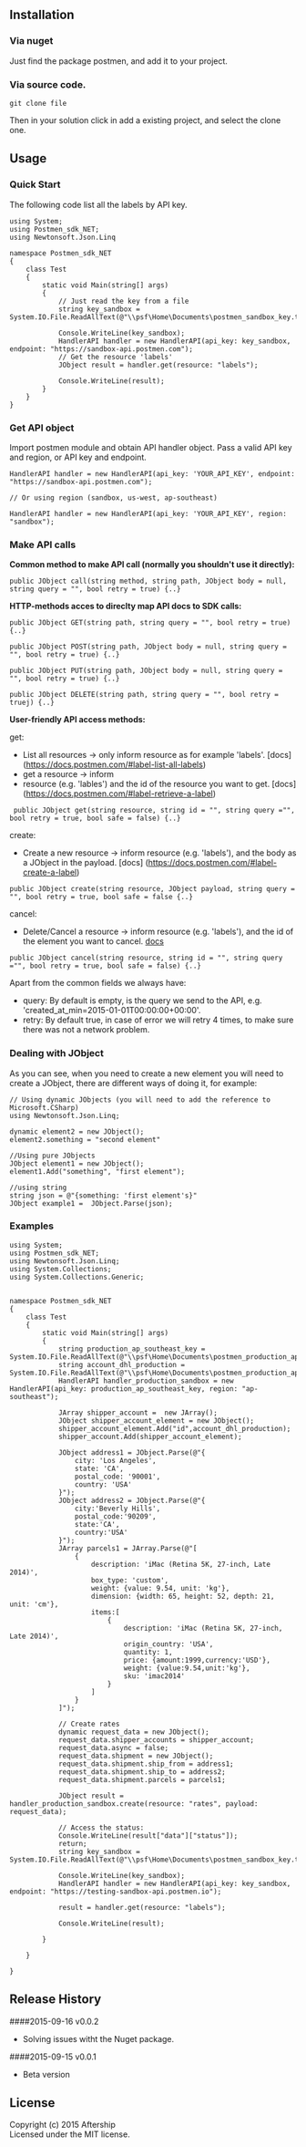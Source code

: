 Installation
------------------------------


### Via nuget

Just find the package postmen, and add it to your project.

### Via source code.

```
git clone file
```

Then in your solution click in add a existing project, and select the clone one.

Usage
----------------------------

### Quick Start

The following code list all the labels by API key.

```
using System;
using Postmen_sdk_NET;
using Newtonsoft.Json.Linq

namespace Postmen_sdk_NET
{
    class Test
    {
        static void Main(string[] args)
        {
            // Just read the key from a file
            string key_sandbox = System.IO.File.ReadAllText(@"\\psf\Home\Documents\postmen_sandbox_key.txt");

            Console.WriteLine(key_sandbox);
            HandlerAPI handler = new HandlerAPI(api_key: key_sandbox, endpoint: "https://sandbox-api.postmen.com");
            // Get the resource 'labels'
            JObject result = handler.get(resource: "labels");

            Console.WriteLine(result);
        }
    }
}
```

### Get API object

Import postmen module and obtain API handler object. Pass a valid API key and region, or API key and endpoint.

```
HandlerAPI handler = new HandlerAPI(api_key: 'YOUR_API_KEY', endpoint: "https://sandbox-api.postmen.com");

// Or using region (sandbox, us-west, ap-southeast)

HandlerAPI handler = new HandlerAPI(api_key: 'YOUR_API_KEY', region: "sandbox");
```

### Make API calls

**Common method to make API call (normally you shouldn't use it directly):**

```
public JObject call(string method, string path, JObject body = null, string query = "", bool retry = true) {..}
```

**HTTP-methods acces to direclty map API docs to SDK calls:**

```
public JObject GET(string path, string query = "", bool retry = true) {..}

public JObject POST(string path, JObject body = null, string query = "", bool retry = true) {..}

public JObject PUT(string path, JObject body = null, string query = "", bool retry = true) {..}

public JObject DELETE(string path, string query = "", bool retry = truej) {..}
```

**User-friendly API access methods:**

get:
- List all resources -> only inform resource as for example 'labels'. [docs] (https://docs.postmen.com/#label-list-all-labels)
- get a resource -> inform 
- resource (e.g. 'lables') and the id of the resource you want to get. [docs] (https://docs.postmen.com/#label-retrieve-a-label)
 
```
 public JObject get(string resource, string id = "", string query ="", bool retry = true, bool safe = false) {..}
```
 
create:
- Create a new resource -> inform resource (e.g. 'labels'), and the body as a JObject in the payload. [docs] (https://docs.postmen.com/#label-create-a-label)
 
 ```
 public JObject create(string resource, JObject payload, string query = "", bool retry = true, bool safe = false {..}
 ```

cancel:
- Delete/Cancel a resource -> inform resource (e.g. 'labels'), and the id of the element you want to cancel. [docs](https://docs.postmen.com/#label-cancel-a-label) 

```
public JObject cancel(string resource, string id = "", string query ="", bool retry = true, bool safe = false) {..}
```

Apart from the common fields we always have:
- query: By default is empty, is the query we send to the API, e.g. 'created_at_min=2015-01-01T00:00:00+00:00'.
- retry: By default true, in case of error we will retry 4 times, to make sure there was not a network problem.

### Dealing with JObject

As you can see, when you need to create a new element you will need to create a JObject, there are different ways of doing it, for example:

```
// Using dynamic JObjects (you will need to add the reference to Microsoft.CSharp)
using Newtonsoft.Json.Linq;

dynamic element2 = new JObject();
element2.something = "second element"

//Using pure JObjects
JObject element1 = new JObject();
element1.Add("something", "first element");

//using string
string json = @"{something: 'first element's}"
JObject example1 =  JObject.Parse(json);
```

### Examples

```
using System;
using Postmen_sdk_NET;
using Newtonsoft.Json.Linq;
using System.Collections;
using System.Collections.Generic;


namespace Postmen_sdk_NET
{
	class Test
	{
		static void Main(string[] args)
		{
			string production_ap_southeast_key = System.IO.File.ReadAllText(@"\\psf\Home\Documents\postmen_production_ap_southeast_key.txt");
			string account_dhl_production = System.IO.File.ReadAllText(@"\\psf\Home\Documents\postmen_production_ap_southeast_account_key_dhl.txt"); 
			HandlerAPI handler_production_sandbox = new HandlerAPI(api_key: production_ap_southeast_key, region: "ap-southeast");

			JArray shipper_account =  new JArray();
			JObject shipper_account_element = new JObject();
			shipper_account_element.Add("id",account_dhl_production);
			shipper_account.Add(shipper_account_element);

			JObject address1 = JObject.Parse(@"{
				city: 'Los Angeles',
				state: 'CA',
				postal_code: '90001',
				country: 'USA'
			}");
			JObject address2 = JObject.Parse(@"{
				city:'Beverly Hills',
				postal_code:'90209',
				state:'CA',
				country:'USA'
			}");
			JArray parcels1 = JArray.Parse(@"[
				{
					description: 'iMac (Retina 5K, 27-inch, Late 2014)',
					box_type: 'custom',
					weight: {value: 9.54, unit: 'kg'},
					dimension: {width: 65, height: 52, depth: 21, unit: 'cm'},
					items:[
						{
							description: 'iMac (Retina 5K, 27-inch, Late 2014)',
							origin_country: 'USA',
							quantity: 1,
							price: {amount:1999,currency:'USD'},
							weight: {value:9.54,unit:'kg'},
							sku: 'imac2014'
						}
					]
				}
			]");

			// Create rates
			dynamic request_data = new JObject();
			request_data.shipper_accounts = shipper_account;
			request_data.async = false;
			request_data.shipment = new JObject();
			request_data.shipment.ship_from = address1;
			request_data.shipment.ship_to = address2;
			request_data.shipment.parcels = parcels1;

			JObject result = handler_production_sandbox.create(resource: "rates", payload: request_data);

			// Access the status:
			Console.WriteLine(result["data"]["status"]);
			return;
			string key_sandbox = System.IO.File.ReadAllText(@"\\psf\Home\Documents\postmen_sandbox_key.txt");

			Console.WriteLine(key_sandbox);
			HandlerAPI handler = new HandlerAPI(api_key: key_sandbox, endpoint: "https://testing-sandbox-api.postmen.io");
			
			result = handler.get(resource: "labels");

			Console.WriteLine(result);

		}

	}

}
```


## Release History
####2015-09-16 v0.0.2
* Solving issues witht the Nuget package.
 
####2015-09-15 v0.0.1
* Beta version

## License
Copyright (c) 2015 Aftership  
Licensed under the MIT license.
